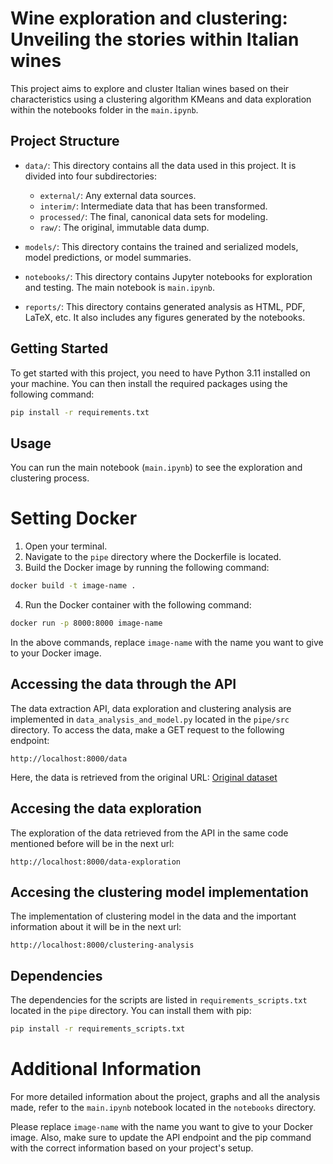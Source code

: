 # Wine exploration and clustering: Unveiling the stories within Italian wines

This project aims to explore and cluster Italian wines based on their characteristics using a clustering algorithm KMeans and data exploration within the notebooks folder in the `main.ipynb`.

## Project Structure

- `data/`: This directory contains all the data used in this project. It is divided into four subdirectories:
  - `external/`: Any external data sources.
  - `interim/`: Intermediate data that has been transformed.
  - `processed/`: The final, canonical data sets for modeling.
  - `raw/`: The original, immutable data dump.

- `models/`: This directory contains the trained and serialized models, model predictions, or model summaries.

- `notebooks/`: This directory contains Jupyter notebooks for exploration and testing. The main notebook is `main.ipynb`.

- `reports/`: This directory contains generated analysis as HTML, PDF, LaTeX, etc. It also includes any figures generated by the notebooks.

## Getting Started

To get started with this project, you need to have Python 3.11 installed on your machine. You can then install the required packages using the following command:

```sh
pip install -r requirements.txt
```

## Usage

You can run the main notebook (`main.ipynb`) to see the exploration and clustering process.

# Setting Docker
1. Open your terminal.
2. Navigate to the `pipe` directory where the Dockerfile is located.
3. Build the Docker image by running the following command:
```bash
docker build -t image-name .
```
4. Run the Docker container with the following command:
```bash
docker run -p 8000:8000 image-name
```
In the above commands, replace `image-name` with the name you want to give to your Docker image.

## Accessing the data through the API

The data extraction API, data exploration and clustering analysis are implemented in `data_analysis_and_model.py` located in the `pipe/src` directory. To access the data, make a GET request to the following endpoint:

```
http://localhost:8000/data
```
Here, the data is retrieved from the original URL: [Original dataset](https://storage.googleapis.com/the_public_bucket/wine-clustering.csv)

## Accesing the data exploration

The exploration of the data retrieved from the API in the same code mentioned before will be in the next url:
```
http://localhost:8000/data-exploration
```

## Accesing the clustering model implementation

The implementation of clustering model in the data and the important information about it will be in the next url:
```
http://localhost:8000/clustering-analysis
```

## Dependencies

The dependencies for the scripts are listed in `requirements_scripts.txt` located in the `pipe` directory. You can install them with pip:

```bash
pip install -r requirements_scripts.txt
```

# Additional Information

For more detailed information about the project, graphs and all the analysis made, refer to the `main.ipynb` notebook located in the `notebooks` directory.

Please replace `image-name` with the name you want to give to your Docker image. Also, make sure to update the API endpoint and the pip command with the correct information based on your project's setup.